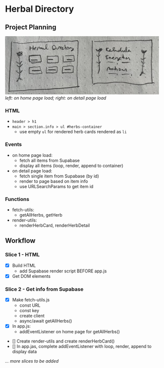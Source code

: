 # Herbal Directory

## Project Planning

![wireframe](./assets/wireframe.jpeg)
_left: on home page load; right: on detail page load_

### HTML

-   `header > h1 `
-   `main > section.info > ul #herbs-container`
    -   use empty `ul` for rendered herb cards rendered as `li`

### Events

-   on home page load:
    -   fetch all items from Supabase
    -   display all items (loop, render, append to container)
-   on detail page load:
    -   fetch single item from Supabase (by id)
    -   render to page based on item info
    -   use URLSearchParams to get item id

### Functions

-   fetch-utils:
    -   getAllHerbs, getHerb
-   render-utils:
    -   renderHerbCard, renderHerbDetail

## Workflow

### Slice 1 - HTML

-   [x] Build HTML
    -   add Supabase render script BEFORE app.js
-   [x] Get DOM elements

### Slice 2 - Get info from Supabase

-   [x] Make fetch-utils.js
    -   const URL
    -   const key
    -   create client
    -   async/await getAllHerbs()
-   [x] In app.js:
    -   addEventListener on home page for getAllHerbs()
-   [] Create render-utils and create renderHerbCard()
-   [] In app.jas, complete addEventListener with loop, render, append to display data

_... more slices to be added_
